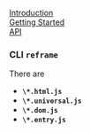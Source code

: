 <!---






    WARNING, READ THIS.
    This is a computed file. Do not edit.
    Edit `/docs/api.template.md` instead.












    WARNING, READ THIS.
    This is a computed file. Do not edit.
    Edit `/docs/api.template.md` instead.












    WARNING, READ THIS.
    This is a computed file. Do not edit.
    Edit `/docs/api.template.md` instead.












    WARNING, READ THIS.
    This is a computed file. Do not edit.
    Edit `/docs/api.template.md` instead.












    WARNING, READ THIS.
    This is a computed file. Do not edit.
    Edit `/docs/api.template.md` instead.






-->
[Introduction](/../../)<br/>
[Getting Started](/docs/getting-started.md)<br/>
[API](/docs/api.md)

### CLI `reframe`

There are 

 - **`\*.html.js`**
   <br/>
 - **`\*.universal.js`**
   <br/>
 - **`\*.dom.js`**
   <br/>
 - **`\*.entry.js`**
   <br/>

<!---






    WARNING, READ THIS.
    This is a computed file. Do not edit.
    Edit `/docs/api.template.md` instead.












    WARNING, READ THIS.
    This is a computed file. Do not edit.
    Edit `/docs/api.template.md` instead.












    WARNING, READ THIS.
    This is a computed file. Do not edit.
    Edit `/docs/api.template.md` instead.












    WARNING, READ THIS.
    This is a computed file. Do not edit.
    Edit `/docs/api.template.md` instead.












    WARNING, READ THIS.
    This is a computed file. Do not edit.
    Edit `/docs/api.template.md` instead.






-->
